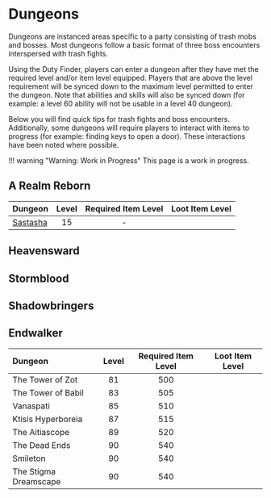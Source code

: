 # Dungeons

Dungeons are instanced areas specific to a party consisting of trash mobs and bosses. Most dungeons follow a basic format of three boss encounters interspersed with trash fights. 

Using the Duty Finder, players can enter a dungeon after they have met the required level and/or item level equipped. Players that are above the level requirement will be synced down to the maximum level permitted to enter the dungeon. Note that abilities and skills will also be synced down (for example: a level 60 ability will not be usable in a level 40 dungeon).

Below you will find quick tips for trash fights and boss encounters. Additionally, some dungeons will require players to interact with items to progress (for example: finding keys to open a door). These interactions have been noted where possible.

!!! warning "Warning: Work in Progress"
    This page is a work in progress.

## A Realm Reborn

| Dungeon                                       | Level | Required Item Level | Loot Item Level |
| :-------------------------------------------- | :---: | :-----------------: | :-------------: |
| [Sastasha](/dungeons/a-realm-reborn/sastasha) |  15   |          -          |                 |


## Heavensward

## Stormblood

## Shadowbringers

## Endwalker

| Dungeon               | Level | Required Item Level | Loot Item Level |
| :-------------------- | :---: | :-----------------: | :-------------: |
| The Tower of Zot      |  81   |         500         |                 |
| The Tower of Babil    |  83   |         505         |                 |
| Vanaspati             |  85   |         510         |                 |
| Ktisis Hyperboreia    |  87   |         515         |                 |
| The Aitiascope        |  89   |         520         |                 |
| The Dead Ends         |  90   |         540         |                 |
| Smileton              |  90   |         540         |                 |
| The Stigma Dreamscape |  90   |         540         |                 |


